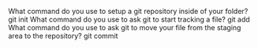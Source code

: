 What command do you use to setup a git repository inside of your folder?
git init
What command do you use to ask git to start tracking a file?
git add
What command do you use to ask git to move your file from the staging area to the repository?
git commit
